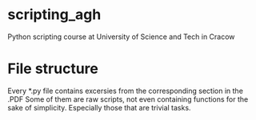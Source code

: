 # scripting_agh
Python scripting course at University of Science and Tech in Cracow

# File structure

Every \*.py file contains excersies from the corresponding section in the .PDF
Some of them are raw scripts, not even containing functions for the sake of simplicity. Especially those that are trivial tasks.

